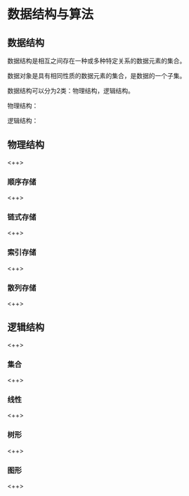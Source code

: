 # 数据结构与算法

## 数据结构

数据结构是相互之间存在一种或多种特定关系的数据元素的集合。

数据对象是具有相同性质的数据元素的集合，是数据的一个子集。

数据结构可以分为2类：物理结构，逻辑结构。

物理结构：

逻辑结构：

## 物理结构

<++>

### 顺序存储

<++>

### 链式存储

<++>

### 索引存储

<++>

### 散列存储

<++>

## 逻辑结构

<++>

### 集合

<++>

### 线性

<++>

### 树形

<++>

### 图形

<++>

